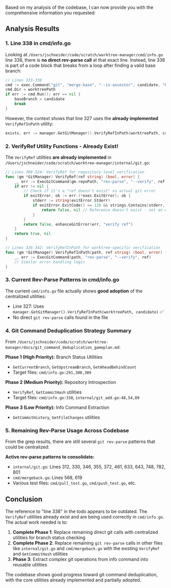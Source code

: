 Based on my analysis of the codebase, I can now provide you with the comprehensive information you requested:

## Analysis Results

### 1. Line 338 in cmd/info.go

Looking at `/Users/jschneider/code/scratch/worktree-manager/cmd/info.go` line 338, there is **no direct rev-parse call** at that exact line. Instead, line 338 is part of a code block that breaks from a loop after finding a valid base branch:

```go
// Lines 333-338
cmd := exec.Command("git", "merge-base", "--is-ancestor", candidate, "HEAD")
cmd.Dir = worktreePath
if err := cmd.Run(); err == nil {
    baseBranch = candidate
    break
}
```

However, the context shows that line 327 uses the **already implemented** `VerifyRefInPath` utility:
```go
exists, err := manager.GetGitManager().VerifyRefInPath(worktreePath, candidate)
```

### 2. VerifyRef Utility Functions - Already Exist!

The `VerifyRef` utilities **are already implemented** in `/Users/jschneider/code/scratch/worktree-manager/internal/git.go`:

```go
// Lines 308-324: VerifyRef for repository-level verification
func (gm *GitManager) VerifyRef(ref string) (bool, error) {
    _, err := ExecGitCommand(gm.repoPath, "rev-parse", "--verify", ref)
    if err != nil {
        // Check if it's a "ref doesn't exist" vs actual git error
        if exitError, ok := err.(*exec.ExitError); ok {
            stderr := string(exitError.Stderr)
            if exitError.ExitCode() == 128 && strings.Contains(stderr, "Needed a single revision") {
                return false, nil // Reference doesn't exist - not an error
            }
        }
        return false, enhanceGitError(err, "verify ref")
    }
    return true, nil
}

// Lines 326-342: VerifyRefInPath for worktree-specific verification
func (gm *GitManager) VerifyRefInPath(path, ref string) (bool, error) {
    _, err := ExecGitCommand(path, "rev-parse", "--verify", ref)
    // Similar error handling logic
}
```

### 3. Current Rev-Parse Patterns in cmd/info.go

The current `cmd/info.go` file actually shows **good adoption** of the centralized utilities:
- Line 327: Uses `manager.GetGitManager().VerifyRefInPath(worktreePath, candidate)` ✅
- No direct `git rev-parse` calls found in the file

### 4. Git Command Deduplication Strategy Summary

From `/Users/jschneider/code/scratch/worktree-manager/docs/git_command_deduplication_gameplan.md`:

**Phase 1 (High Priority):** Branch Status Utilities
- `GetCurrentBranch`, `GetUpstreamBranch`, `GetAheadBehindCount`
- Target files: `cmd/info.go:291,300,309`

**Phase 2 (Medium Priority):** Repository Introspection  
- `VerifyRef`, `GetCommitHash` utilities
- Target files: `cmd/info.go:338`, `internal/git_add.go:48,54,89`

**Phase 3 (Low Priority):** Info Command Extraction
- `GetCommitHistory`, `GetFileChanges` utilities

### 5. Remaining Rev-Parse Usage Across Codebase

From the grep results, there are still several `git rev-parse` patterns that could be centralized:

**Active rev-parse patterns to consolidate:**
- `internal/git.go`: Lines 312, 330, 346, 355, 372, 461, 633, 643, 748, 782, 801
- `cmd/mergeback.go`: Lines 568, 619
- Various test files: `cmd/pull_test.go`, `cmd/push_test.go`, etc.

## Conclusion

The reference to "line 338" in the todo appears to be outdated. The `VerifyRef` utilities already exist and are being used correctly in `cmd/info.go`. The actual work needed is to:

1. **Complete Phase 1**: Replace remaining direct git calls with centralized utilities for branch status checking
2. **Complete Phase 2**: Replace remaining `git rev-parse` calls in other files like `internal/git.go` and `cmd/mergeback.go` with the existing `VerifyRef` and `GetCommitHash` utilities
3. **Phase 3**: Extract complex git operations from info command into reusable utilities

The codebase shows good progress toward git command deduplication, with the core utilities already implemented and partially adopted.